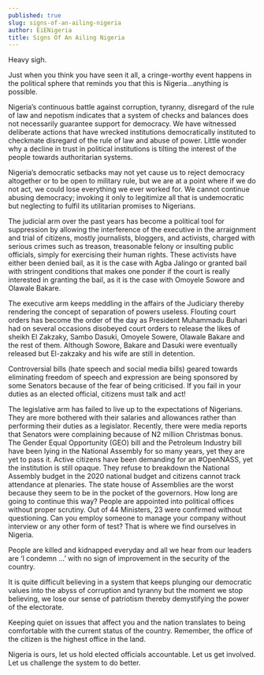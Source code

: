 ```yaml
---
published: true
slug: signs-of-an-ailing-nigeria
author: EiENigeria
title: Signs Of An Ailing Nigeria
---
```

Heavy sigh.

Just when you think you have seen it all, a cringe-worthy event happens in the political sphere that reminds you that this is Nigeria…anything is possible.

Nigeria’s continuous battle against corruption, tyranny, disregard of the rule of law and nepotism indicates that a system of checks and balances does not necessarily guarantee support for democracy. We have witnessed deliberate actions that have wrecked institutions democratically instituted to checkmate disregard of the rule of law and abuse of power. Little wonder why a decline in trust in political institutions is tilting the interest of the people towards authoritarian systems.

Nigeria’s democratic setbacks may not yet cause us to reject democracy altogether or to be open to military rule, but we are at a point where if we do not act, we could lose everything we ever worked for. We cannot continue abusing democracy; invoking it only to legitimize all that is undemocratic but neglecting to fulfil its utilitarian promises to Nigerians.

The judicial arm over the past years has become a political tool for suppression by allowing the interference of the executive in the arraignment and trial of citizens, mostly journalists, bloggers, and activists, charged with serious crimes such as treason, treasonable felony or insulting public officials, simply for exercising their human rights. These activists have either been denied bail, as it is the case with Agba Jalingo or granted bail with stringent conditions that makes one ponder if the court is really interested in granting the bail, as it is the case with Omoyele Sowore and Olawale Bakare. 

The executive arm keeps meddling in the affairs of the Judiciary thereby rendering the concept of separation of powers useless. Flouting court orders has become the order of the day as President Muhammadu Buhari had on several occasions disobeyed court orders to release the likes of sheikh El Zakzaky, Sambo Dasuki, Omoyele Sowere, Olawale Bakare and the rest of them. Although Sowore, Bakare and Dasuki were eventually released but El-zakzaky and his wife are still in detention.

Controversial bills (hate speech and social media bills) geared towards eliminating freedom of speech and expression are being sponsored by some Senators because of the fear of being criticised. If you fail in your duties as an elected official, citizens must talk and act! 

The legislative arm has failed to live up to the expectations of Nigerians. They are more bothered with their salaries and allowances rather than performing their duties as a legislator. Recently, there were media reports that Senators were complaining because of N2 million Christmas bonus. The Gender Equal Opportunity (GEO) bill and the Petroleum Industry bill have been lying in the National Assembly for so many years, yet they are yet to pass it. Active citizens have been demanding for an #OpenNASS, yet the institution is still opaque. They refuse to breakdown the National Assembly budget in the 2020 national budget and citizens cannot track attendance at plenaries. The state house of Assemblies are the worst because they seem to be in the pocket of the governors. How long are going to continue this way? 
People are appointed into political offices without proper scrutiny. Out of 44 Ministers, 23 were confirmed without questioning. Can you employ someone to manage your company without interview or any other form of test? That is where we find ourselves in Nigeria.

People are killed and kidnapped everyday and all we hear from our leaders are ‘I condemn …’ with no sign of improvement in the security of the country.

It is quite difficult believing in a system that keeps plunging our democratic values into the abyss of corruption and tyranny but the moment we stop believing, we lose our sense of patriotism thereby demystifying the power of the electorate.

Keeping quiet on issues that affect you and the nation translates to being comfortable with the current status of the country. Remember, the office of the citizen is the highest office in the land. 

Nigeria is ours, let us hold elected officials accountable. Let us get involved. Let us challenge the system to do better.
